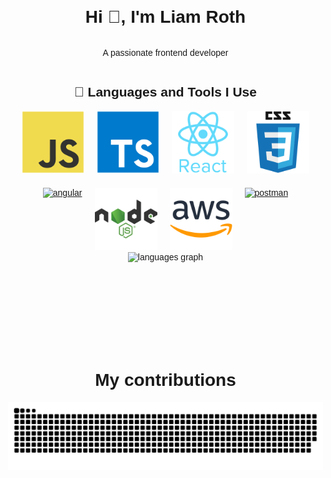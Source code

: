 <!DOCTYPE html>
<html lang="en">
<head>
    <meta charset="UTF-8">
    <meta name="viewport" content="width=device-width, initial-scale=1.0">
    <title>Liam Roth - Frontend Developer</title>
    <style>
        body {
            text-align: center;
            font-family: Arial, sans-serif;
        }
        .container {
            display: flex;
            flex-direction: column;
            align-items: center;
            justify-content: center;
            width: 100%;
            padding: 20px;
        }
        .icons {
            display: flex;
            flex-wrap: wrap;
            justify-content: center;
            gap: 20px;
        }
    </style>
</head>
<body>
    <div class="container">
        <h1>Hi 👋, I'm Liam Roth</h1>
        <p>A passionate frontend developer</p>
        <h2>🚀 Languages and Tools I Use</h2>
        <div class="icons">
            <a target="_blank" href="https://raw.githubusercontent.com/devicons/devicon/master/icons/javascript/javascript-original.svg">
                <img src="https://raw.githubusercontent.com/devicons/devicon/master/icons/javascript/javascript-original.svg" alt="javascript" width="100" height="100" />
            </a>
            <a target="_blank" href="https://raw.githubusercontent.com/devicons/devicon/master/icons/typescript/typescript-original.svg">
                <img src="https://raw.githubusercontent.com/devicons/devicon/master/icons/typescript/typescript-original.svg" alt="typescript" width="100" height="100" />
            </a>
            <a target="_blank" href="https://raw.githubusercontent.com/devicons/devicon/master/icons/react/react-original-wordmark.svg">
                <img src="https://raw.githubusercontent.com/devicons/devicon/master/icons/react/react-original-wordmark.svg" alt="react" width="100" height="100" />
            </a>
            <a target="_blank" href="https://raw.githubusercontent.com/devicons/devicon/master/icons/css3/css3-original-wordmark.svg">
                <img src="https://raw.githubusercontent.com/devicons/devicon/master/icons/css3/css3-original-wordmark.svg" alt="css3" width="100" height="100" />
            </a>
            <a target="_blank" href="https://angular.io/assets/images/logos/angular/angular.svg">
                <img src="https://angular.io/assets/images/logos/angular/angular.svg" alt="angular" width="100" height="100" />
            </a>
            <a target="_blank" href="https://raw.githubusercontent.com/devicons/devicon/master/icons/nodejs/nodejs-original-wordmark.svg">
                <img src="https://raw.githubusercontent.com/devicons/devicon/master/icons/nodejs/nodejs-original-wordmark.svg" alt="nodejs" width="100" height="100" />
            </a>
            <a target="_blank" href="https://raw.githubusercontent.com/devicons/devicon/master/icons/amazonwebservices/amazonwebservices-original-wordmark.svg">
                <img src="https://raw.githubusercontent.com/devicons/devicon/master/icons/amazonwebservices/amazonwebservices-original-wordmark.svg" alt="aws" width="100" height="100" />
            </a>
            <a target="_blank" href="https://www.vectorlogo.zone/logos/getpostman/getpostman-icon.svg">
                <img src="https://www.vectorlogo.zone/logos/getpostman/getpostman-icon.svg" alt="postman" width="100" height="100" />
            </a>
        </div>
        <img src="https://github-readme-stats.vercel.app/api/top-langs?username=schlaya&locale=en&hide_title=false&layout=compact&card_width=400&langs_count=5&theme=dracula&hide_border=false" height="150" alt="languages graph"  />
        <h1>My contributions</h1>
        <picture>
            <source media="(prefers-color-scheme: dark)" srcset="https://raw.githubusercontent.com/schlaya/schlaya/output/github-snake-dark.svg" />
            <source media="(prefers-color-scheme: light)" srcset="https://raw.githubusercontent.com/schlaya/schlaya/output/github-snake.svg" />
            <img alt="github-snake" src="https://raw.githubusercontent.com/schlaya/schlaya/output/github-snake.svg" />
        </picture>
    </div>
</body>
</html>
